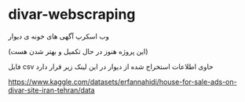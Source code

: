 # divar-webscraping
وب اسکرپ آگهی های خونه ی دیوار 

(این پروژه هنوز در حال تکمیل و بهتر شدن هست)

فایل csv حاوی اطلاعات استخراج شده از دیوار در این لینک زیر قرار دارد 


https://www.kaggle.com/datasets/erfannahidi/house-for-sale-ads-on-divar-site-iran-tehran/data
